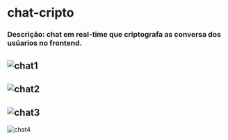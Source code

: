 # chat-cripto

### Descrição: chat em real-time que criptografa as conversa dos usúarios no frontend.
![chat1](https://github.com/betortizPSG/chat-cripto/assets/117731405/f0100408-3aa6-4f7d-8313-7a058fb6f20f)
-
![chat2](https://github.com/betortizPSG/chat-cripto/assets/117731405/3db6a1d3-2da6-4da8-a18d-d25ea5c3e004)
-
![chat3](https://github.com/betortizPSG/chat-cripto/assets/117731405/491017e4-1502-4e70-a198-8959502bc14d)
-
![chat4](https://github.com/betortizPSG/chat-cripto/assets/117731405/f5737057-2526-4a7c-a153-6ea9d6f2bce3)


